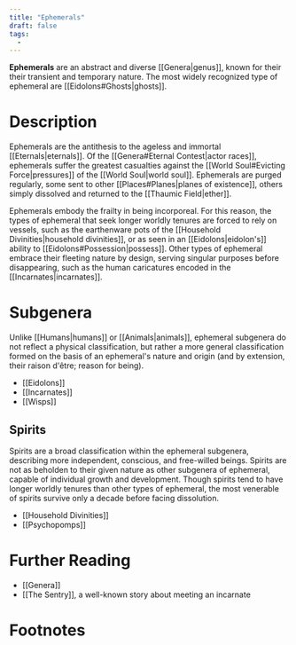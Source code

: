 ```yaml
---
title: "Ephemerals"
draft: false
tags:
  - 
---
```


**Ephemerals** are an abstract and diverse [[Genera|genus]], known for their their transient and temporary nature. The most widely recognized type of ephemeral are [[Eidolons#Ghosts|ghosts]].

# Description
Ephemerals are the antithesis to the ageless and immortal [[Eternals|eternals]]. Of the [[Genera#Eternal Contest|actor races]], ephemerals suffer the greatest casualties against the [[World Soul#Evicting Force|pressures]] of the [[World Soul|world soul]]. Ephemerals are purged regularly, some sent to other [[Places#Planes|planes of existence]], others simply dissolved and returned to the [[Thaumic Field|ether]]. 

Ephemerals embody the frailty in being incorporeal. For this reason, the types of ephemeral that seek longer worldly tenures are forced to rely on vessels, such as the earthenware pots of the [[Household Divinities|household divinities]], or as seen in an [[Eidolons|eidolon's]] ability to [[Eidolons#Possession|possess]]. Other types of ephemeral embrace their fleeting nature by design, serving singular purposes before disappearing, such as the human caricatures encoded in the [[Incarnates|incarnates]].

# Subgenera
Unlike [[Humans|humans]] or [[Animals|animals]], ephemeral subgenera do not reflect a physical classification, but rather a more general classification formed on the basis of an ephemeral's nature and origin (and by extension, their raison d'être; reason for being). 

- [[Eidolons]]
- [[Incarnates]]
- [[Wisps]]

## Spirits
Spirits are a broad classification within the ephemeral subgenera, describing more independent, conscious, and free-willed beings. Spirits are not as beholden to their given nature as other subgenera of ephemeral, capable of individual growth and development. Though spirits tend to have longer worldly tenures than other types of ephemeral, the most venerable of spirits survive only a decade before facing dissolution.

- [[Household Divinities]]
- [[Psychopomps]]

# Further Reading
- [[Genera]]
- [[The Sentry]], a well-known story about meeting an incarnate

# Footnotes